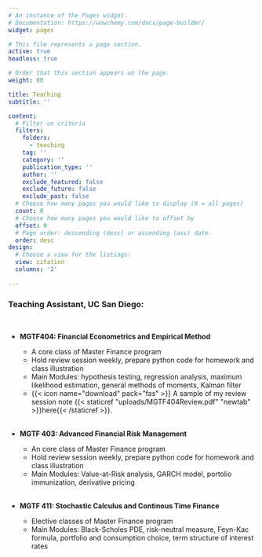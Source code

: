 ```yaml
---
# An instance of the Pages widget.
# Documentation: https://wowchemy.com/docs/page-builder/
widget: pages

# This file represents a page section.
active: true
headless: true

# Order that this section appears on the page.
weight: 80

title: Teaching
subtitle: ''

content:
  # Filter on criteria
  filters:
    folders:
      - teaching
    tag: ''
    category: ''
    publication_type: ''
    author: ''
    exclude_featured: false
    exclude_future: false
    exclude_past: false
  # Choose how many pages you would like to display (0 = all pages)
  count: 0
  # Choose how many pages you would like to offset by
  offset: 0
  # Page order: descending (desc) or ascending (asc) date.
  order: desc
design:
  # Choose a view for the listings:
  view: citation
  columns: '2'
  
---
```


### Teaching Assistant, UC San Diego:
 <p>&nbsp;</p>

* **MGTF404: Financial Econometrics and Empirical Method** 
	* A core class of Master Finance program
	* Hold review session weekly, prepare python code for homework and class illustration
	* Main Modules: hypothesis testing, regression analysis, maximum likelihood estimation, general methods of moments, Kalman filter
	* {{< icon name="download" pack="fas" >}} A sample of my review session note  {{< staticref "uploads/MGTF404Review.pdf" "newtab" >}}here{{< /staticref >}}.
<br> </br>	

* **MGTF 403: Advanced Financial Risk Management** 
	* An core class of Master Finance program
	* Hold review session weekly, prepare python code for homework and class illustration
	* Main Modules: Value-at-Risk analysis, GARCH model, portolio immunization, derivative pricing
<br> </br>	
	
* **MGTF 411: Stochastic Calculus and Continous Time Finance** 
	* Elective classes of Master Finance program
	* Main Modules: Black-Scholes PDE, risk-neutral measure, Feyn-Kac formula, portfolio and consumption choice, term structure of interest rates
<br> </br>
